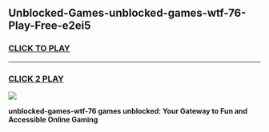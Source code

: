 
## Unblocked-Games-unblocked-games-wtf-76-Play-Free-e2ei5
<h3>
<a href="https://premium76.site?title=unblocked-games-wtf-76&ref=18A1">CLICK TO PLAY</a></h3>
<hr>

<h3>
<a href="https://premium76.site?title=unblocked-games-wtf-76&ref=18A1">CLICK 2 PLAY</a>
  
</h3>

<a href="https://premium76.site?title=unblocked-games-wtf-76&ref=18A1"><img src="https://clearcache.store/games.png"></a>


**unblocked-games-wtf-76 games unblocked: Your Gateway to Fun and Accessible Online Gaming**

